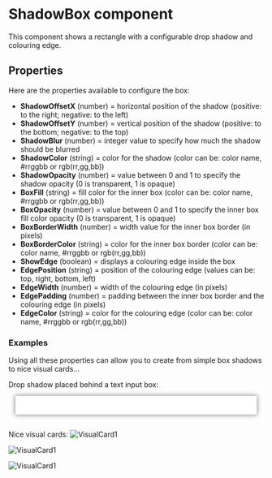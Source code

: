 # ShadowBox component
This component shows a rectangle with a configurable drop shadow and colouring edge.

## Properties
Here are the properties available to configure the box:
- **ShadowOffsetX** (number) = horizontal position of the shadow (positive: to the right; negative: to the left)
- **ShadowOffsetY** (number) = vertical position of the shadow (positive: to the bottom; negative: to the top)
- **ShadowBlur** (number) = integer value to specify how much the shadow should be blurred
- **ShadowColor** (string) = color for the shadow (color can be: color name, #rrggbb or rgb(rr,gg,bb))
- **ShadowOpacity** (number) = value between 0 and 1 to specify the shadow opacity (0 is transparent, 1 is opaque)
- **BoxFill** (string) = fill color for the inner box (color can be: color name, #rrggbb or rgb(rr,gg,bb))
- **BoxOpacity** (number) = value between 0 and 1 to specify the inner box fill color opacity (0 is transparent, 1 is opaque)
- **BoxBorderWidth** (number) = width value for the inner box border (in pixels)
- **BoxBorderColor** (string) = color for the inner box border (color can be: color name, #rrggbb or rgb(rr,gg,bb))
- **ShowEdge** (boolean) = displays a colouring edge inside the box
- **EdgePosition** (string) = position of the colouring edge (values can be: top, right, bottom, left)
- **EdgeWidth** (number) = width of the colouring edge (in pixels)
- **EdgePadding** (number) = padding between the inner box border and the colouring edge (in pixels)
- **EdgeColor** (string) = color for the colouring edge (color can be: color name, #rrggbb or rgb(rr,gg,bb))

### Examples
Using all these properties can allow you to create from simple box shadows to nice visual cards...

Drop shadow placed behind a text input box:
![TextInputDropShadow](images/TextBoxDropShadow.gif)

Nice visual cards:
![VisualCard1](images/images/ShadowBoxVisualCard1.png)

![VisualCard1](images/images/ShadowBoxVisualCard2.png)

![VisualCard1](images/images/ShadowBoxVisualCard3.png)